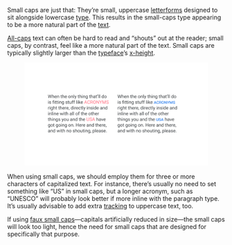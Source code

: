 
Small caps are just that: They’re small, uppercase [letterforms](/glossary/letterform) designed to sit alongside lowercase [type](/glossary/type). This results in the small-caps type appearing to be a more natural part of the [text](/glossary/text_copy).

[All-caps](/glossary/all_caps) text can often be hard to read and “shouts” out at the reader; small caps, by contrast, feel like a more natural part of the text. Small caps are typically slightly larger than the [typeface](/glossary/typeface)’s [x-height](/glossary/x_height).

<figure>

![Two paragraphs, each with occasional uppercase words in the copy. In the first, the uppercase words appear to shout at the reader; in the second, where they’re set in small caps, they appear more inline with the surrounding words.](images/thumbnail.svg)

</figure>

When using small caps, we should employ them for three or more characters of capitalized text. For instance, there’s usually no need to set something like “US” in small caps, but a longer acronym, such as “UNESCO” will probably look better if more inline with the paragraph type. It’s usually advisable to add extra [tracking](/glossary/tracking_letter_spacing) to uppercase text, too.

If using [faux small caps](/glossary/faux_fake_pseudo_synthesized)—capitals artificially reduced in size—the small caps will look too light, hence the need for small caps that are designed for specifically that purpose.
